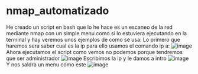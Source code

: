 # nmap_automatizado
He creado un script en bash que lo he hace es un escaneo de la red mediante nmap con un simple menu como si lo estuviera ejecutando en la terminal y hay veremos unos ejemplos de como se usa:
Lo primero que haremos sera saber cual es la ip para ello usamos el comando ip a:
![image](https://user-images.githubusercontent.com/83710698/226659655-7cf96c92-5c87-4d3e-bb5c-cda44ff9dd65.png)
Ahora ejecutamos el script como vemos no podemos porque tendremos que ser administrador
![image](https://user-images.githubusercontent.com/83710698/226661369-1c60eae6-216c-479a-8e80-0930a36a21a1.png)
Escribimos la ip y le damos a intro
![image](https://user-images.githubusercontent.com/83710698/226662378-05844604-bf76-4f52-a8ad-52d68c12f39c.png)
Y nos saldra un menu como este
![image](https://user-images.githubusercontent.com/83710698/226662694-a8e0c0f0-9d68-4993-8199-c715a5361ff2.png)


